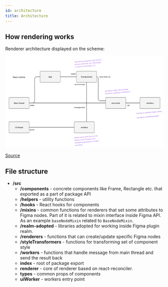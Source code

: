 ```yaml
---
id: architecture
title: Architecture
---
```


## How rendering works

Renderer architecture displayed on the scheme:

![](./architecture.png)

[Source](https://www.figma.com/file/URczwfB64Pn6SlFICHKh6y/React-Figma?node-id=0%3A1)

## File structure

* **/src**
  - **/components** - concrete components like Frame, Rectangle etc. that exported as a part of package API
  - **/helpers** - utility functions
  - **/hooks** - React hooks for components
  - **/mixins** - common functions for renderers that set some attributes to Figma nodes. 
  Part of it is related to mixin interface inside Figma API. 
  As an example `baseNodeMixin` related to `BaseNodeMixin`.
  - **/realm-adopted** - libraries adopted for working inside Figma plugin realm.
  - **/renderers** - functions that can create/update specific Figma nodes
  - **/styleTransformers** - functions for transforming set of component style
  - **/workers** - functions that handle message from main thread and send the result back
  - **index** - root of package export
  - **renderer** - core of renderer based on react-reconciler.
  - **types** - common props of components
  - **uiWorker** - workers entry point
  
